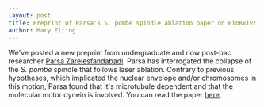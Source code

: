 ```yaml
---
layout: post
title: Preprint of Parsa's S. pombe spindle ablation paper on BioRxiv!
author: Mary Elting
---
```


We've posted a new preprint from undergraduate and now post-bac researcher <a href="{{ site.baseurl }}/team/parsa-zareiesfandabdi/">Parsa Zareiesfandabadi</a>. Parsa has interrogated the collapse of the *S. pombe* spindle that follows laser ablation. Contrary to previous hypotheses, which implicated the nuclear envelope and/or chromosomes in this motion, Parsa found that it's microtubule dependent and that the molecular motor dynein is involved. You can read the paper <a href="https://www.biorxiv.org/content/10.1101/2020.10.20.347922">here</a>.
